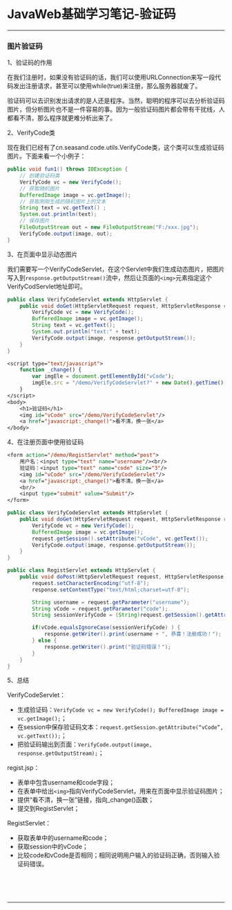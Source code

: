# JavaWeb基础学习笔记-验证码

---

### 图片验证码

1、验证码的作用

在我们注册时，如果没有验证码的话，我们可以使用URLConnection来写一段代码发出注册请求，甚至可以使用while(true)来注册，那么服务器就废了。

验证码可以去识别发出请求的是人还是程序。当然，聪明的程序可以去分析验证码图片，但分析图片也不是一件容易的事。因为一般验证码图片都会带有干扰线，人都看不清，那么程序就更难分析出来了。

2、VerifyCode类

现在我们已经有了cn.seasand.code.utils.VerifyCode类，这个类可以生成验证码图片。下面来看一个小例子：

~~~java
public void fun1() throws IOException {
	// 创建验证码类
	VerifyCode vc = new VerifyCode();
	// 获取随机图片
	BufferedImage image = vc.getImage();
	// 获取刚刚生成的随机图片上的文本
	String text = vc.getText() ;
	System.out.println(text);
	// 保存图片
	FileOutputStream out = new FileOutputStream("F:/xxx.jpg");
	VerifyCode.output(image, out); 
}
~~~

3、在页面中显示动态图片

我们需要写一个VerifyCodeServlet，在这个Servlet中我们生成动态图片，把图片写入到`response.getOutputStream()`流中，然后让页面的`<img>`元素指定这个VerifyCodServlet地址即可。

~~~java
public class VerifyCodeServlet extends HttpServlet {
	public void doGet(HttpServletRequest request, HttpServletResponse response) throws ServletException, IOException {
		VerifyCode vc = new VerifyCode();
		BufferedImage image = vc.getImage();
		String text = vc.getText();
		System.out.println("text:" + text);
		VerifyCode.output(image, response.getOutputStream());
	}
}
~~~

~~~jsp
<script type="text/javascript">
	function _change() {
		var imgEle = document.getElementById("vCode"); 
		imgEle.src = "/demo/VerifyCodeServlet?" + new Date().getTime(); 
	}
</script> 
<body>
	<h1>验证码</h1>
	<img id="vCode" src="/demo/VerifyCodeServlet"/>
	<a href="javascript:_change()">看不清，换一张</a> 
</body>
~~~

4、在注册页面中使用验证码

~~~jsp
<form action="/demo/RegistServlet" method="post">
	用户名：<input type="text" name="username"/><br/>
	验证码：<input type="text" name="code" size="3"/>
	<img id="vCode" src="/demo/VerifyCodeServlet"/>
	<a href="javascript:_change()">看不清，换一张</a>
	<br/>
	<input type="submit" value="Submit"/>
</form>
~~~

~~~java
public class VerifyCodeServlet extends HttpServlet {
	public void doGet(HttpServletRequest request, HttpServletResponse response) throws ServletException, IOException {
		VerifyCode vc = new VerifyCode();
		BufferedImage image = vc.getImage();
		request.getSession().setAttribute("vCode", vc.getText()); 
		VerifyCode.output(image, response.getOutputStream());
	}
}
~~~

~~~java
public class RegistServlet extends HttpServlet {
	public void doPost(HttpServletRequest request, HttpServletResponse response) throws ServletException, IOException {
		request.setCharacterEncoding("utf-8");
		response.setContentType("text/html;charset=utf-8");

		String username = request.getParameter("username");
		String vCode = request.getParameter("code"); 
		String sessionVerifyCode = (String)request.getSession().getAttribute("vCode"); 

		if(vCode.equalsIgnoreCase(sessionVerifyCode) ) {
			response.getWriter().print(username + ", 恭喜！注册成功！");
		} else {
			response.getWriter().print("验证码错误！");
		}
	}
}
~~~

5、总结

VerifyCodeServlet：

* 生成验证码：`VerifyCode vc = new VerifyCode(); BufferedImage image = vc.getImage();`；
* 在session中保存验证码文本：`request.getSession.getAttribute(“vCode”, vc.getText());`；
* 把验证码输出到页面：`VerifyCode.output(image, response.getOutputStream);`；

regist.jsp：

* 表单中包含username和code字段；
* 在表单中给出`<img>`指向VerifyCodeServlet，用来在页面中显示验证码图片；
* 提供“看不清，换一张”链接，指向_change()函数；
* 提交到RegistServlet；

RegistServlet：

* 获取表单中的username和code；
* 获取session中的vCode；
* 比较code和vCode是否相同；相同说明用户输入的验证码正确，否则输入验证码错误。



<br/><br/><br/>

---

